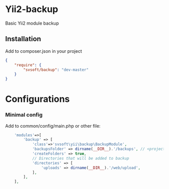 Yii2-backup
===================
Basic Yii2 module backup <br />

Installation
---

Add to composer.json in your project
```json
{
	"require": {
  		"svsoft/backup": "dev-master"
	}
}
```

# Configurations

### Minimal config

Add to common/config/main.php or other file:
```php
    'modules'=>[
        'backup' => [
            'class'=>'svsoft\yii\backup\BackupModule',
            'backupsFolder' => dirname(__DIR__).'/backups', // <project-root>/backups
            'createFolders' => true,
            // Directories that will be added to backup
            'directories' => [
                'uploads' => dirname(__DIR__).'/web/upload',
            ],
        ],
    ],
```